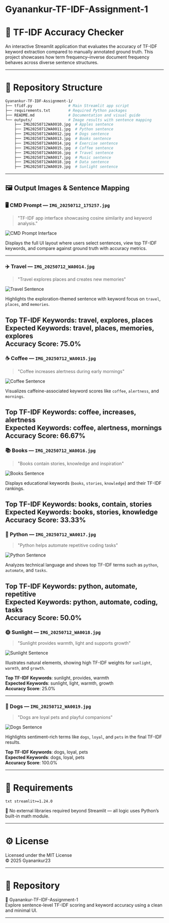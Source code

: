 # Gyanankur-TF-IDF-Assignment-1

# 🧠 TF-IDF Accuracy Checker

An interactive Streamlit application that evaluates the accuracy of TF-IDF keyword extraction compared to manually annotated ground truth. This project showcases how term frequency–inverse document frequency behaves across diverse sentence structures.

---

# 📁 Repository Structure

```bash
Gyanankur-TF-IDF-Assignment-1/
├── tfidf.py                # Main Streamlit app script
├── requirements.txt        # Required Python packages
├── README.md               # Documentation and visual guide
└── outputs/                # Image results with sentence mapping
    ├── IMG20250712WA0010.jpg  # Apples sentence
    ├── IMG20250712WA0011.jpg  # Python sentence
    ├── IMG20250712WA0012.jpg  # Dogs sentence
    ├── IMG20250712WA0013.jpg  # Books sentence
    ├── IMG20250712WA0014.jpg  # Exercise sentence
    ├── IMG20250712WA0015.jpg  # Coffee sentence
    ├── IMG20250712WA0016.jpg  # Travel sentence
    ├── IMG20250712WA0017.jpg  # Music sentence
    ├── IMG20250712WA0018.jpg  # Data sentence
    ├── IMG20250712WA0019.jpg  # Sunlight sentence
```

---

## 🖼️ Output Images & Sentence Mapping

### 🖥️ CMD Prompt — `IMG_20250712_175257.jpg`
> "TF-IDF app interface showcasing cosine similarity and keyword analysis."

![CMD Prompt Interface](outputs/IMG_20250712_175257.jpg)

Displays the full UI layout where users select sentences, view top TF-IDF keywords, and compare against ground truth with accuracy metrics.

---

### ✈️ Travel — `IMG_20250712_WA0014.jpg`
> "Travel explores places and creates new memories"

![Travel Sentence](outputs/IMG-20250712-WA0014.jpg)

Highlights the exploration-themed sentence with keyword focus on `travel`, `places`, and `memories`.

**Top TF-IDF Keywords**: travel, explores, places  
**Expected Keywords**: travel, places, memories, explores  
**Accuracy Score**: 75.0%
---

### ☕ Coffee — `IMG_20250712_WA0015.jpg`
> "Coffee increases alertness during early mornings"

![Coffee Sentence](outputs/IMG-20250712-WA0015.jpg)

Visualizes caffeine-associated keyword scores like `coffee`, `alertness`, and `mornings`.

**Top TF-IDF Keywords**: coffee, increases, alertness  
**Expected Keywords**: coffee, alertness, mornings  
**Accuracy Score**: 66.67%
---

### 📚 Books — `IMG_20250712_WA0016.jpg`
> "Books contain stories, knowledge and inspiration"

![Books Sentence](outputs/IMG-20250712-WA0016.jpg)

Displays educational keywords (`books`, `stories`, `knowledge`) and their TF-IDF rankings.

**Top TF-IDF Keywords**: books, contain, stories  
**Expected Keywords**: books, stories, knowledge  
**Accuracy Score**: 33.33%
---

### 🐍 Python — `IMG_20250712_WA0017.jpg`
> "Python helps automate repetitive coding tasks"

![Python Sentence](outputs/IMG-20250712-WA0017.jpg)

Analyzes technical language and shows top TF-IDF terms such as `python`, `automate`, and `tasks`.


**Top TF-IDF Keywords**: python, automate, repetitive  
**Expected Keywords**: python, automate, coding, tasks  
**Accuracy Score**: 50.0%
---

### 🌞 Sunlight — `IMG_20250712_WA0018.jpg`
> "Sunlight provides warmth, light and supports growth"

![Sunlight Sentence](outputs/IMG-20250712-WA0018.jpg)

Illustrates natural elements, showing high TF-IDF weights for `sunlight`, `warmth`, and `growth`.

**Top TF-IDF Keywords**: sunlight, provides, warmth  
**Expected Keywords**: sunlight, light, warmth, growth  
**Accuracy Score**: 25.0%

---

### 🐶 Dogs — `IMG_20250712_WA0019.jpg`
> "Dogs are loyal pets and playful companions"

![Dogs Sentence](outputs/IMG-20250712-WA0019.jpg)

Highlights sentiment-rich terms like `dogs`, `loyal`, and `pets` in the final TF-IDF results.

**Top TF-IDF Keywords**: dogs, loyal, pets  
**Expected Keywords**: dogs, loyal, pets  
**Accuracy Score**: 100.0%

---

# 🧪 Requirements

`txt
streamlit>=1.24.0
`

📌 No external libraries required beyond Streamlit — all logic uses Python’s built-in math module.

---

# ⚙️ License

Licensed under the MIT License  
© 2025 Gyanankur23

---

# 📌 Repository

🔗 Gyanankur-TF-IDF-Assignment-1  
Explore sentence-level TF-IDF scoring and keyword accuracy using a clean and minimal UI.

---
